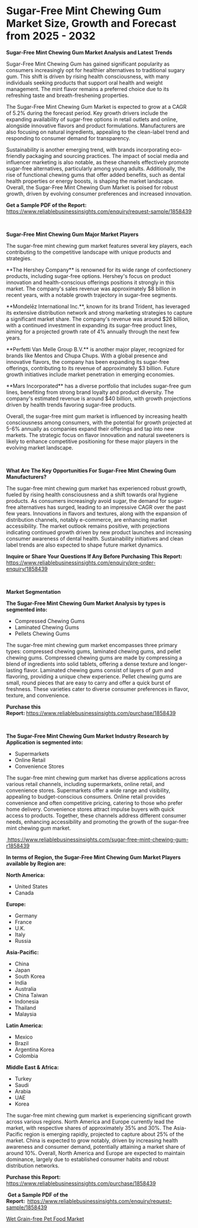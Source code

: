 <p><h1>Sugar-Free Mint Chewing Gum Market Size, Growth and Forecast from 2025 - 2032</h1></p><p><strong>Sugar-Free Mint Chewing Gum Market Analysis and Latest Trends</strong></p>
<p><p>Sugar-Free Mint Chewing Gum has gained significant popularity as consumers increasingly opt for healthier alternatives to traditional sugary gum. This shift is driven by rising health consciousness, with many individuals seeking products that support oral health and weight management. The mint flavor remains a preferred choice due to its refreshing taste and breath-freshening properties.</p><p>The Sugar-Free Mint Chewing Gum Market is expected to grow at a CAGR of 5.2% during the forecast period. Key growth drivers include the expanding availability of sugar-free options in retail outlets and online, alongside innovative flavors and product formulations. Manufacturers are also focusing on natural ingredients, appealing to the clean-label trend and responding to consumer demand for transparency.</p><p>Sustainability is another emerging trend, with brands incorporating eco-friendly packaging and sourcing practices. The impact of social media and influencer marketing is also notable, as these channels effectively promote sugar-free alternatives, particularly among young adults. Additionally, the rise of functional chewing gums that offer added benefits, such as dental health properties or energy boosts, is shaping the market landscape. Overall, the Sugar-Free Mint Chewing Gum Market is poised for robust growth, driven by evolving consumer preferences and increased innovation.</p></p>
<p><strong>Get a Sample PDF of the Report:&nbsp;</strong> <a href="https://www.reliablebusinessinsights.com/enquiry/request-sample/1858439?utm_campaign=2330&utm_medium=2&utm_source=Github&utm_content=ia&utm_term=15022025&utm_id=sugar-free-mint-chewing-gum">https://www.reliablebusinessinsights.com/enquiry/request-sample/1858439</a></p>
<p>&nbsp;</p>
<p><strong>Sugar-Free Mint Chewing Gum Major Market Players</strong></p>
<p><p>The sugar-free mint chewing gum market features several key players, each contributing to the competitive landscape with unique products and strategies.</p><p>**The Hershey Company** is renowned for its wide range of confectionery products, including sugar-free options. Hershey's focus on product innovation and health-conscious offerings positions it strongly in this market. The company's sales revenue was approximately $8 billion in recent years, with a notable growth trajectory in sugar-free segments.</p><p>**Mondelēz International Inc.**, known for its brand Trident, has leveraged its extensive distribution network and strong marketing strategies to capture a significant market share. The company's revenue was around $26 billion, with a continued investment in expanding its sugar-free product lines, aiming for a projected growth rate of 4% annually through the next few years.</p><p>**Perfetti Van Melle Group B.V.** is another major player, recognized for brands like Mentos and Chupa Chups. With a global presence and innovative flavors, the company has been expanding its sugar-free offerings, contributing to its revenue of approximately $3 billion. Future growth initiatives include market penetration in emerging economies.</p><p>**Mars Incorporated** has a diverse portfolio that includes sugar-free gum lines, benefiting from strong brand loyalty and product diversity. The company's estimated revenue is around $40 billion, with growth projections driven by health trends favoring sugar-free products.</p><p>Overall, the sugar-free mint gum market is influenced by increasing health consciousness among consumers, with the potential for growth projected at 5-6% annually as companies expand their offerings and tap into new markets. The strategic focus on flavor innovation and natural sweeteners is likely to enhance competitive positioning for these major players in the evolving market landscape.</p></p>
<p>&nbsp;</p>
<p><strong>What Are The Key Opportunities For Sugar-Free Mint Chewing Gum Manufacturers?</strong></p>
<p><p>The sugar-free mint chewing gum market has experienced robust growth, fueled by rising health consciousness and a shift towards oral hygiene products. As consumers increasingly avoid sugar, the demand for sugar-free alternatives has surged, leading to an impressive CAGR over the past few years. Innovations in flavors and textures, along with the expansion of distribution channels, notably e-commerce, are enhancing market accessibility. The market outlook remains positive, with projections indicating continued growth driven by new product launches and increasing consumer awareness of dental health. Sustainability initiatives and clean label trends are also expected to shape future market dynamics.</p></p>
<p><strong>Inquire or Share Your Questions If Any Before Purchasing This Report:</strong> <a href="https://www.reliablebusinessinsights.com/enquiry/pre-order-enquiry/1858439?utm_campaign=2330&utm_medium=2&utm_source=Github&utm_content=ia&utm_term=15022025&utm_id=sugar-free-mint-chewing-gum">https://www.reliablebusinessinsights.com/enquiry/pre-order-enquiry/1858439</a></p>
<p>&nbsp;</p>
<p><strong>Market Segmentation</strong></p>
<p><strong>The Sugar-Free Mint Chewing Gum Market Analysis by types is segmented into:</strong></p>
<p><ul><li>Compressed Chewing Gums</li><li>Laminated Chewing Gums</li><li>Pellets Chewing Gums</li></ul></p>
<p><p>The sugar-free mint chewing gum market encompasses three primary types: compressed chewing gums, laminated chewing gums, and pellet chewing gums. Compressed chewing gums are made by compressing a blend of ingredients into solid tablets, offering a dense texture and longer-lasting flavor. Laminated chewing gums consist of layers of gum and flavoring, providing a unique chew experience. Pellet chewing gums are small, round pieces that are easy to carry and offer a quick burst of freshness. These varieties cater to diverse consumer preferences in flavor, texture, and convenience.</p></p>
<p><strong>Purchase this Report:&nbsp;</strong><a href="https://www.reliablebusinessinsights.com/purchase/1858439?utm_campaign=2330&utm_medium=2&utm_source=Github&utm_content=ia&utm_term=15022025&utm_id=sugar-free-mint-chewing-gum">https://www.reliablebusinessinsights.com/purchase/1858439</a></p>
<p>&nbsp;</p>
<p><strong>The Sugar-Free Mint Chewing Gum Market Industry Research by Application is segmented into:</strong></p>
<p><ul><li>Supermarkets</li><li>Online Retail</li><li>Convenience Stores</li></ul></p>
<p><p>The sugar-free mint chewing gum market has diverse applications across various retail channels, including supermarkets, online retail, and convenience stores. Supermarkets offer a wide range and visibility, appealing to budget-conscious consumers. Online retail provides convenience and often competitive pricing, catering to those who prefer home delivery. Convenience stores attract impulse buyers with quick access to products. Together, these channels address different consumer needs, enhancing accessibility and promoting the growth of the sugar-free mint chewing gum market.</p></p>
<p><a href="https://www.reliablebusinessinsights.com/sugar-free-mint-chewing-gum-r1858439?utm_campaign=2330&utm_medium=2&utm_source=Github&utm_content=ia&utm_term=15022025&utm_id=sugar-free-mint-chewing-gum">&nbsp;https://www.reliablebusinessinsights.com/sugar-free-mint-chewing-gum-r1858439</a></p>
<p><strong>In terms of Region, the Sugar-Free Mint Chewing Gum Market Players available by Region are:</strong></p>
<p>
    <p> <strong> North America: </strong>
        <ul>
            <li>United States</li>
            <li>Canada</li>
        </ul>
        </p> 
    <p> <strong> Europe: </strong>
        <ul>
            <li>Germany</li>
            <li>France</li>
            <li>U.K.</li>
            <li>Italy</li>
            <li>Russia</li>
        </ul>
        </p> 
    <p> <strong> Asia-Pacific: </strong>
        <ul>
            <li>China</li>
            <li>Japan</li>
            <li>South Korea</li>
            <li>India</li>
            <li>Australia</li>
            <li>China Taiwan</li>
            <li>Indonesia</li>
            <li>Thailand</li>
            <li>Malaysia</li>
        </ul>
        </p> 
    <p> <strong> Latin America: </strong>
        <ul>
            <li>Mexico</li>
            <li>Brazil</li>
            <li>Argentina Korea</li>
            <li>Colombia</li>
        </ul>
        </p> 
    <p> <strong> Middle East & Africa: </strong>
        <ul>
            <li>Turkey</li>
            <li>Saudi</li>
            <li>Arabia</li>
            <li>UAE</li>
            <li>Korea</li>
        </ul>
    </p>
    </p>
<p><p>The sugar-free mint chewing gum market is experiencing significant growth across various regions. North America and Europe currently lead the market, with respective shares of approximately 35% and 30%. The Asia-Pacific region is emerging rapidly, projected to capture about 25% of the market. China is expected to grow notably, driven by increasing health awareness and consumer demand, potentially attaining a market share of around 10%. Overall, North America and Europe are expected to maintain dominance, largely due to established consumer habits and robust distribution networks.</p></p>
<p><strong>Purchase this Report: </strong><a href="https://www.reliablebusinessinsights.com/purchase/1858439?utm_campaign=2330&utm_medium=2&utm_source=Github&utm_content=ia&utm_term=15022025&utm_id=sugar-free-mint-chewing-gum">https://www.reliablebusinessinsights.com/purchase/1858439</a></p>
<p>&nbsp;<strong>Get a Sample PDF of the Report:&nbsp;&nbsp;</strong><a href="https://www.reliablebusinessinsights.com/enquiry/request-sample/1858439?utm_campaign=2330&utm_medium=2&utm_source=Github&utm_content=ia&utm_term=15022025&utm_id=sugar-free-mint-chewing-gum">https://www.reliablebusinessinsights.com/enquiry/request-sample/1858439</a></p>
<p><strong></strong></p>
<p><p><a href="https://github.com/ulyssacrayne00231/Market-Research-Report-List-1/blob/main/wet-grain-free-pet-food-market.md?utm_campaign=2330&utm_medium=2&utm_source=Github&utm_content=ia&utm_term=15022025&utm_id=sugar-free-mint-chewing-gum">Wet Grain-free Pet Food Market</a></p></p>